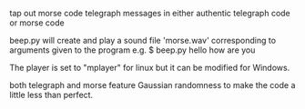 
tap out morse code telegraph messages in either authentic telegraph code or morse code

beep.py will create and play a sound file 'morse.wav' corresponding to arguments given to the program
e.g.  $ beep.py  hello how are you

The player is set to "mplayer" for linux but it can be modified for Windows.

both telegraph and morse feature Gaussian randomness to make the code a little less than perfect.
